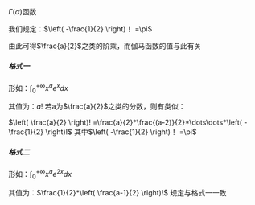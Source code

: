 $\Gamma(\alpha)$函数

我们规定：$\left( -\frac{1}{2} \right)！ =\pi$

由此可得$\frac{a}{2}$之类的阶乘，而伽马函数的值与此有关
##### 格式一
形如：$\int^{+\infty}_{0}x^ae^xdx$

其值为：$a!$
若a为$\frac{a}{2}$之类的分数，则有类似：

$\left( \frac{a}{2} \right)! =\frac{a}{2}*\frac{(a-2)}{2}*\dots\dots*\left( -\frac{1}{2} \right)!$ 
其中$\left( -\frac{1}{2} \right)！ =\pi$

##### 格式二
形如：$\int^{+\infty}_{0}x^ae^{2x}dx$

其值为：$\frac{1}{2}*\left( \frac{a-1}{2} \right)!$
规定与格式一一致